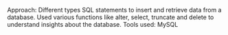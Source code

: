 Approach: Different types SQL statements to insert and retrieve data from a database. Used various functions like alter, select, truncate and delete to understand insights about the database. 
Tools used: MySQL
